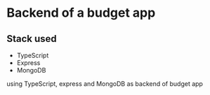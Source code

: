 # Backend of a budget app

## Stack used

- TypeScript
- Express
- MongoDB

using TypeScript, express and MongoDB as backend of budget app
